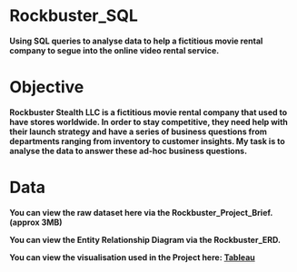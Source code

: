 # Rockbuster_SQL
**Using SQL queries to analyse data to help a fictitious movie rental company to segue into the online video rental service.**

# Objective
**Rockbuster Stealth LLC is a fictitious movie rental company that used to have stores worldwide. In order to stay competitive, they need help with their launch strategy and have a series of business questions from departments ranging from inventory to customer insights. My task is to analyse the data to answer these ad-hoc business questions.**

# Data
**You can view the raw dataset here via the Rockbuster_Project_Brief. (approx 3MB)**

**You can view the Entity Relationship Diagram via the Rockbuster_ERD.**

**You can view the visualisation used in the Project here: [Tableau](https://public.tableau.com/app/profile/halima.begum)**
